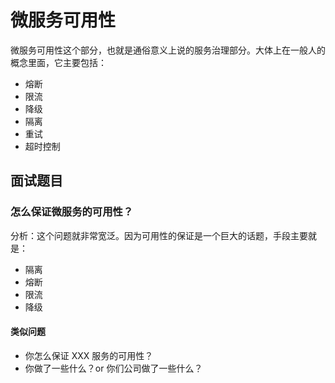 # 微服务可用性

微服务可用性这个部分，也就是通俗意义上说的服务治理部分。大体上在一般人的概念里面，它主要包括：
- 熔断
- 限流
- 降级
- 隔离
- 重试
- 超时控制

## 面试题目

### 怎么保证微服务的可用性？

分析：这个问题就非常宽泛。因为可用性的保证是一个巨大的话题，手段主要就是：
- 隔离
- 熔断
- 限流
- 降级

#### 类似问题
- 你怎么保证 XXX 服务的可用性？
- 你做了一些什么？or 你们公司做了一些什么？

### 
